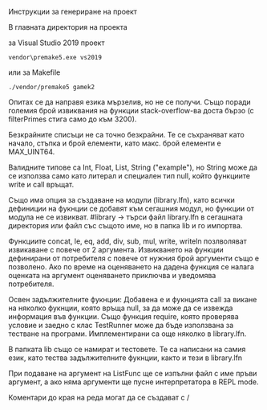 Инструкции за генериране на проект

В главната директория на проекта

за Visual Studio 2019 проект
```
vendor\premake5.exe vs2019
```
или за Makefile
```
./vendor/premake5 gamek2
```

Опитах се да направя езика мързелив, но не се получи. Също поради големия брой извиквания на функции stack-overflow-ва доста бързо (с filterPrimes стига само до към 3200).

Безкрайните списъци не са точно безкрайни. Те се съхраняват като начало, стъпка и брой елементи, като макс. брой елементи е MAX_UINT64.

Валидните типове са Int, Float, List, String ("example"), но String може да се използва само като литерал и специален тип null, който функциите write и call връщат.

Също има опция за създаване на модули (library.lfn), като всички дефиниции на фукнции се добавят към сегашния модул, но функции от модула не се извикват.
#library -> търси файл library.lfn в сегашната директория или файл със същото име, но в папка lib и го импортва.

Функциите concat, le, eq, add, div, sub, mul, write, writeln позлволяват извикаване с повече от 2 аргумента. Извикването на функции дефинирани от потребителя с повече от нужния брой аргументи също е позволено. Ако по време на оценяването на дадена функция се налага оценката на аргумент оценяването приключва и уведомява потребителя.

Освен задължителните фукнции:
    Добавена е и фукнцията call за викане на няколко фукнции, която връща null, за да може да се извежда информация във функции.
    Също функция require, която проверява условие и заедно с клас TestRunner може да бъде използвана за тестване на програми.
    Имплементирани са още няколко в library.lfn.

В папката lib също се намират и тестовете. Те са написани на самия език, като тества задължителните фукнции, както и тези в library.lfn

При подаване на аргумент на ListFunc ще се изпълни файл с име пръви аргумент, а ако няма аргументи ще пуснe интерпретатора в REPL mode.

Коментари до края на реда могат да се създават с /
